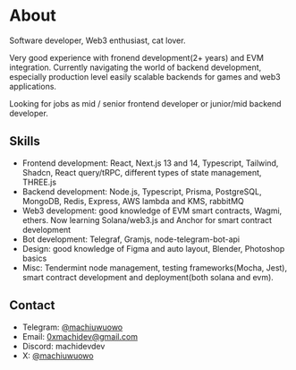 # About

Software developer, Web3 enthusiast, cat lover.

Very good experience with fronend development(2+ years) and EVM integration. Currently navigating the world of backend development, especially production level easily scalable backends for games and web3 applications.

Looking for jobs as mid / senior frontend developer or junior/mid backend developer.

## Skills

- Frontend development: React, Next.js 13 and 14, Typescript, Tailwind, Shadcn, React query/tRPC, different types of state management, THREE.js
- Backend development: Node.js, Typescript, Prisma, PostgreSQL, MongoDB, Redis, Express, AWS lambda and KMS, rabbitMQ
- Web3 development: good knowledge of EVM smart contracts, Wagmi, ethers. Now learning Solana/web3.js and Anchor for smart contract development
- Bot development: Telegraf, Gramjs, node-telegram-bot-api
- Design: good knowledge of Figma and auto layout, Blender, Photoshop basics
- Misc: Tendermint node management, testing frameworks(Mocha, Jest), smart contract development and deployment(both solana and evm).

## Contact

- Telegram: [@machiuwuowo](https://t.me/machiuwuowo)
- Email: 0xmachidev@gmail.com
- Discord: machidevdev
- X: [@machiuwuowo](https://x.com/machiuwuowo)
